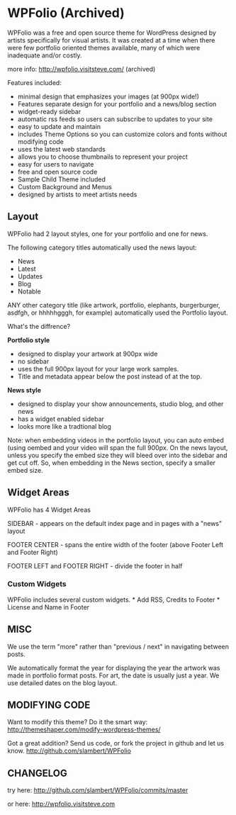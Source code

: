 # WPFolio (Archived)

WPFolio was a free and open source theme for WordPress designed by artists specifically for visual artists. It was created at a time when there were few portfolio oriented themes available, many of which were inadequate and/or costly.

more info: http://wpfolio.visitsteve.com/ (archived)

Features included:

   * minimal design that emphasizes your images (at 900px wide!)
   * Features separate design for your portfolio and a news/blog section
   * widget-ready sidebar
   * automatic rss feeds so users can subscribe to updates to your site
   * easy to update and maintain
   * includes Theme Options so you can customize colors and fonts without
modifying code
   * uses the latest web standards
   * allows you to choose thumbnails to represent your project
   * easy for users to navigate
   * free and open source code
   * Sample Child Theme included
   * Custom Background and Menus
   * designed by artists to meet artists needs


## Layout


WPFolio had 2 layout styles, one for your portfolio and one for news.

The following category titles automatically used the news layout: 
 * News
 * Latest
 * Updates
 * Blog
 * Notable
 
ANY other category title (like artwork, portfolio, elephants, burgerburger, 
asdfgh, or hhhhhgggh, for example) automatically used the Portfolio layout.

What's the diffrence?

**Portfolio style**
 * designed to display your artwork at 900px wide
 * no sidebar
 * uses the full 900px layout for your large work samples.
 * Title and metadata appear below the post instead of at the top.

**News style**
 * designed to display your show announcements, studio blog, and other news
 * has a widget enabled sidebar
 * looks more like a tradtional blog
 
Note: when embedding videos in the portfolio layout, you can auto embed (using
oembed and your video will span the full 900px. On the news layout, unless you
specify the embed size they will bleed over into the sidebar and get cut off. 
So, when embedding in the News section, specify a smaller embed size.

## Widget Areas 

WPFolio has 4 Widget Areas

SIDEBAR - appears on the default index page and in pages with a "news" layout

FOOTER CENTER - spans the entire width of the footer (above Footer Left and Footer Right)

FOOTER LEFT and FOOTER RIGHT - divide the footer in half

### Custom Widgets

WPFolio includes several custom widgets.
	* Add RSS, Credits to Footer
	* License and Name in Footer

## MISC

We use the term "more" rather than "previous / next" in navigating between posts.

We automatically format the year for displaying the year the artwork was made in portfolio format posts. For art, the date is usually just a year. We use detailed dates on the blog layout.


## MODIFYING CODE

Want to modify this theme? Do it the smart way:
http://themeshaper.com/modify-wordpress-themes/

Got a great addition? Send us code, or fork the project in github and let
us know. http://github.com/slambert/WPFolio

## CHANGELOG

try here: http://github.com/slambert/WPFolio/commits/master

or here: http://wpfolio.visitsteve.com